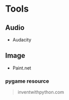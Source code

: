 #  Tools

## Audio

+ Audacity

## Image

+ Paint.net


### pygame resource

> inventwithpython.com



